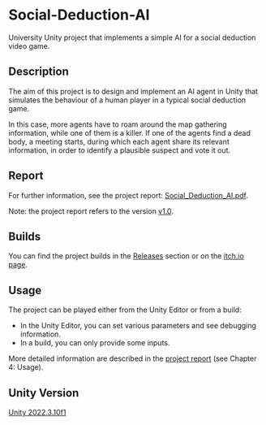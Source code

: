 # Social-Deduction-AI
University Unity project that implements a simple AI for a social deduction video game.

## Description
The aim of this project is to design and implement an AI agent in Unity that simulates the behaviour of a human player in a typical social deduction game.

In this case, more agents have to roam around the map gathering information, while one of them is a killer.
If one of the agents find a dead body, a meeting starts, during which each agent share its relevant information, in order to identify a plausible suspect and vote it out.

## Report
For further information, see the project report: [Social_Deduction_AI.pdf](https://github.com/DrTaxi98/Social-Deduction-AI/blob/main/Social_Deduction_AI.pdf).

Note: the project report refers to the version [v1.0](https://github.com/DrTaxi98/Social-Deduction-AI/releases/tag/v1.0).

## Builds
You can find the project builds in the [Releases](https://github.com/DrTaxi98/Social-Deduction-AI/releases) section or on the [itch.io page](https://drtaxi98.itch.io/social-deduction-ai).

## Usage
The project can be played either from the Unity Editor or from a build:
- In the Unity Editor, you can set various parameters and see debugging information.
- In a build, you can only provide some inputs.

More detailed information are described in the [project report](https://github.com/DrTaxi98/Social-Deduction-AI/blob/main/Social_Deduction_AI.pdf) (see Chapter 4: Usage).

## Unity Version
[Unity 2022.3.10f1](https://unity.com/releases/editor/whats-new/2022.3.10#notes)
